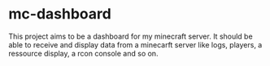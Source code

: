 # mc-dashboard
This project aims to be a dashboard for my minecraft server. It should be able to receive and display data from a minecarft server like logs, players, a ressource display, a rcon console and so on.
